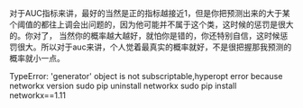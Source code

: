 对于AUC指标来讲，最好的当然是正的指标越接近1，但是你把预测出来的大于某个阈值的都往上调会出问题的，因为他可能并不属于这个类，这时候的惩罚是很大的。你对了，
当然你的概率越大越好，就怕你是错的，你还特别自信，这时候惩罚很大。所以对于auc来讲，个人觉着最真实的概率就好，不是很把握那我预测的概率就小一点。

TypeError: 'generator' object is not subscriptable,hyperopt error because networkx version
sudo pip uninstall networkx
sudo pip install networkx==1.11
